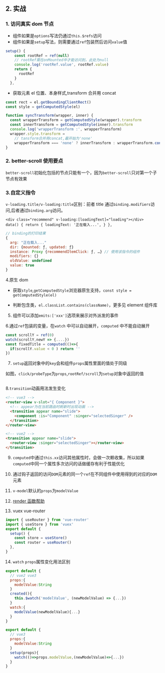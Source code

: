 ## 2. 实战

### 1. 访问真实 dom 节点

- 组件如果是`options`写法仍通过`this.$refs`访问
- 组件如果是`setup`写法，则需要通过`ref`包装然后访问`value`值

```js
setup() {
    const rootRef = ref(null)
    // rootRef需在onMounted中才能访问到，此处为null
    console.log('rootRef.value', rootRef.value)
    return {
      rootRef
    }
  },
```

- 获取元素 el 位置、本身样式,transform 合并用 concat

```js
const rect = el.getBoundingClientRect()
const style = getComputedStyle(el)

function syncTransform(wrapper, inner) {
  const wrapperTransform = getComputedStyle(wrapper).transform
  const innerTransform = getComputedStyle(inner).transform
  console.log('wrapperTransform :', wrapperTransform)
  wrapper.style.transform =
    // tansform合并用concat,最开始为'none'
    wrapperTransform === 'none' ? innerTransform : wrapperTransform.concat('', innerTransform)
}
```

### 2. better-scroll 使用要点

`better-scroll`初始化包括的节点只能有一个，因为`better-scroll`只对第一个子节点有效果

### 3.自定义指令

`v-loading.title/v-loading:title`区别：前者 title 通过`binding.modifiers`访问,后者通过`binding.arg`访问。

```vue
<div class="recommend" v-loading:[loadingText]="loading"></div>
data() { return { loadingText: '正在载入...', } },
```

```js
// binding的打印结果
{
  arg: "正在载入..."
  dir: {mounted: ƒ, updated: ƒ}
  instance: Proxy {recommendItemClick: ƒ, …} // 使用该指令的组件
  modifiers: {}
  oldValue: undefined
  value: true
}
```

4.原生 dom

- 获取`style`,`getComputedStyle`浏览器原生支持，`const style = getComputedStyle(el)`

- 判断包含类，`el.classList.contains(className)`，更多见 element 组件库

5. 组件可以添加`emits:['xxx']`选项来展示对外派发的事件

6.通过`ref`包装的变量，在`watch` 中可以自动展开，`computed` 中不能自动展开

```js
const scrollY = ref(0)
watch(scrollY,newY => {....})
const fixedTitle = computed(()=>{
  if(scrollY.value < 0 ) return ''
})
```

7. `setup`返回对象中的`key`会和组件`props`属性里面的值处于同级

如图，`click/probeType`为`props`,`rootRef/scroll`为`setup`对象中返回的值

<img :src="$withBase('/assets/v3-setup.png')">

8.`transition`动画用法发生变化

```html
<!-- vue3 -->
<router-view v-slot="{ Component }">
  <!-- appear为在当前路由时刷新时出现动画 -->
  <transition appear name="slide">
    <component :is="Component" :singer="selectedSinger" />
  </transition>
</router-view>

<!-- vue2 -->
<transition appear name="slide">
  <router-view :singer="selectedSinger"></router-view>
</transition>
```

9. `computed`中通过`this.xx`访问其他属性时，会做一次赖收集，所以如果`computed`中同一个属性多次访问的话做缓存有利于性能优化

10. 通过钩子返回的访问`DOM`元素的同一个`ref`在不同组件中使用得到的对应的`DOM`元素

11. `v-model`默认的`props`为`modelValue`

12. [render 函数帮助](<https://vue-next-template-explorer.netlify.app/#%7B%22src%22%3A%22%3CScroll%20ref%3D%5C%22scrollRef%5C%22%20v-bind%3D%5C%22%24props%5C%22%20%40scroll%3D%5C%22%24emit('scroll'%2Cevent)%5C%22%3E%5Cn%20%20%3Cslot%3E%3C%2Fslot%3E%5Cn%3C%2FScroll%3E%22%2C%22options%22%3A%7B%22mode%22%3A%22module%22%2C%22filename%22%3A%22Foo.vue%22%2C%22prefixIdentifiers%22%3Afalse%2C%22hoistStatic%22%3Afalse%2C%22cacheHandlers%22%3Afalse%2C%22scopeId%22%3Anull%2C%22inline%22%3Afalse%2C%22ssrCssVars%22%3A%22%7B%20color%20%7D%22%2C%22compatConfig%22%3A%7B%22MODE%22%3A3%7D%2C%22whitespace%22%3A%22condense%22%2C%22bindingMetadata%22%3A%7B%22TestComponent%22%3A%22setup-const%22%2C%22setupRef%22%3A%22setup-ref%22%2C%22setupConst%22%3A%22setup-const%22%2C%22setupLet%22%3A%22setup-let%22%2C%22setupMaybeRef%22%3A%22setup-maybe-ref%22%2C%22setupProp%22%3A%22props%22%2C%22vMySetupDir%22%3A%22setup-const%22%7D%2C%22optimizeBindings%22%3Afalse%7D%7D>)

13. vuex vue-router

```js
import { useRouter } from 'vue-router'
import { useStore } from 'vuex'
export default {
  setup() {
    const store = useStore()
    const router = useRouter()
  },
}
```

14. `watch` `props`属性变化用法区别

```js
export default {
  // vue2 vue3
  props:{
    modelValue:String
  }
  created(){
    this.$watch('modelValue', (newModelValue) => {...})
  }
  watch:{
    modelValue(newModelValue){...}
  }
}
```

```js
export default {
  // vue3
  props:{
    modelValue:String
  }
  setup(props){
    watch(()=>props.modelValue,(newModelValue)=>{...})
  }
}
```
